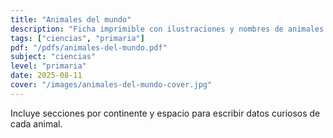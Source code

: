 ```yaml
---
title: "Animales del mundo"
description: "Ficha imprimible con ilustraciones y nombres de animales de todos los continentes."
tags: ["ciencias", "primaria"]
pdf: "/pdfs/animales-del-mundo.pdf"
subject: "ciencias"
level: "primaria"
date: 2025-08-11
cover: "/images/animales-del-mundo-cover.jpg"
---
```


Incluye secciones por continente y espacio para escribir datos curiosos de cada animal.
